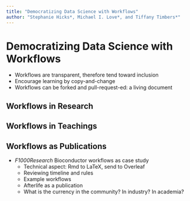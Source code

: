 ```yaml
---
title: "Democratizing Data Science with Workflows"
author: "Stephanie Hicks*, Michael I. Love*, and Tiffany Timbers*"
---
```


# Democratizing Data Science with Workflows

* Workflows are transparent, therefore tend toward inclusion
* Encourage learning by copy-and-change
* Workflows can be forked and pull-request-ed: a living document

## Workflows in Research

## Workflows in Teachings

## Workflows as Publications

* *F1000Research* Bioconductor workflows as case study
    - Technical aspect: Rmd to LaTeX, send to Overleaf
    - Reviewing timeline and rules
    - Example workflows
    - Afterlife as a publication
    - What is the currency in the community? In industry? In academia?
